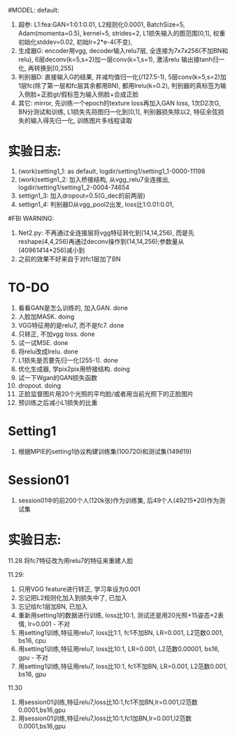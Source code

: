 #MODEL:
default: 
1. 超参:    L1:fea:GAN=1:0.1:0.01, L2规则化0.0001, BatchSize=5, Adam(momenta=0.5), kernel=5, strides=2, 
           L1损失输入的图范围[0,1], 权重初始化stddev=0.02, 初始lr=2*e-4(不变),
2. 生成器G: encoder用vgg, decoder输入relu7层, 全连接为7x7x256(不加BN和relu), 6层deconv(k=5,s=2)加一层conv(k=1,s=1), 激活relu
           输出接tanh归一化, 再转换到[0,255] 
3. 判别器D: 直接输入G的结果, 并减均值归一化(/127.5-1), 5层conv(k=5,s=2)加1层fc(除了第一层和fc层其余都用BN), 都用lrelu(k=0.2), 
           判别器的真标签为输入侧脸+正脸gt/假标签为输入侧脸+合成正脸
4. 其它:    mirror, 先训练一个epoch的texture loss再加入GAN loss, 1次D2次G, BN分测试和训练,
           L1损失先将图归一化到[0,1], 判别器损失除以2, 特征余弦损失的输入得先归一化, 训练图片多线程读取

# 实验日志:
1. (work)setting1_1: as default, logdir/setting1/setting1_1-0000-11198
2. (work)settign1_2: 加入桥接结构, 从vgg_relu7全连接出, logdir/setting1/setting1_2-0004-74654
3. settign1_3: 加入dropout=0.5(G_dec的前两层)
4. settign1_4: 判别器D从vgg_pool2出发, loss比1:0.01:0.01, 

#FBI WARNING:
1. Net2.py: 不再通过全连接层将vgg特征转化到(14,14,256), 而是先reshape(4,4,256)再通过deconv操作到(14,14,256);参数量从(4096*14*14*256)减小到
4. 之前的效果不好来自于对fc1层加了BN

# TO-DO
1. 看看GAN是怎么训练的, 加入GAN. done
2. 人脸加MASK. doing
3. VGG特征用的是relu7, 而不是fc7. done
4. 只转正, 不加vgg loss. done
5. 试一试MSE. done
6. 将relu改成lrelu. done
7. L1损失是否要先归一化(255-1). done
8. 优化生成器, 学pix2pix用桥接结构. doing
9. 试一下Wgan的GAN损失函数
10. dropout. doing
11. 正脸监督图片用20个光照的平均脸/或者用当前光照下的正脸图片
12. 预训练之后减小L1损失的比重

# Setting1
1. 根据MPIE的setting1协议构建训练集(100*7*20)和测试集(149*6*19)

# Session01
1. session01中的前200个人(120k张)作为训练集, 后49个人(49*2*15*20)作为测试集

# 实验日志:
11.28
将fc7特征改为用relu7的特征来重建人脸

11.29: 
1. 只用VGG feature进行转正, 学习率设为0.001
2. 忘记把L2规则化加入到损失中了, 已加入
3. 忘记给fc1层加BN, 已加入
4. 重新用setting1的数据进行训练, loss比10:1, 测试还是用20光照+15姿态+2表情, lr=0.001 - 不对
5. 用setting1训练,特征用relu7, loss比1:1, fc1不加BN, LR=0.001, L2范数0.001, bs16, cpu
6. 用setting1训练,特征用relu7, loss比10:1, LR=0.001, L2范数0.00001, bs16, gpu - 不对
7. 用setting1训练,特征用relu7, loss比10:1, fc1不加BN, LR=0.001, L2范数0.001, bs16, gpu

11.30
1. 用session01训练,特征relu7,loss比10:1,fc1不加BN,lr=0.001,l2范数0.0001,bs16,gpu
2. 用session01训练,特征relu7,loss比10:1,fc1加BN,lr=0.001,l2范数0.0001,bs16,gpu
